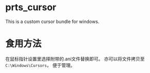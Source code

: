 # prts_cursor
This is a custom cursor bundle for windows.
# 食用方法
在鼠标指针设置里选择附带的.ani文件替换即可。
亦可以将文件拷贝至`C:\Windows\Cursors`， 便于管理。
